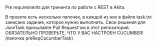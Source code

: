 Pre requirements для тренинга по работе с REST в Akita.

В проекте есть несколько папочек, в каждой из них в файле task.txt занисано задание, которое нужно выполнить.
Свои решения для JsonTask присылайте Pull Request'ом в этот репозиторий.
ОБЯЗАТЕЛЬНО ПРОВЕРЬТЕ, ЧТО У ВАС НАСТРОЕН CUCUMBER! (папочка preReqCucumberTask)
